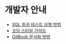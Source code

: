 # 개발자 안내 

* [SQL 회귀 테스트 실행 방법](dev_guide/SQL_REG_TEST.md)
* [코딩 스타일 가이드](dev_guide/CODING_STYLE_GUIDE.md)
* [GitBook 문서화 방법](dev_guide/GITBOOK_MANUAL.md)
